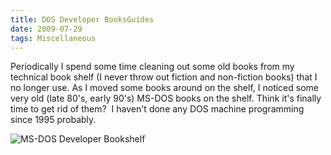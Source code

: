 ```yaml
---
title: DOS Developer BooksGuides
date: 2009-07-29
tags: Miscellaneous
---
```


Periodically I spend some time cleaning out some old books from my technical book shelf (I never throw out fiction and non-fiction books) that I no longer use. As I moved some books around on the shelf, I noticed some very old (late 80's, early 90's) MS-DOS books on the shelf. Think it's finally time to get rid of them?  I haven't done any DOS machine programming since 1995 probably.

![MS-DOS Developer Bookshelf](images/stories/img00002-20090729-1252.jpg "MS-DOS Developer Bookshelf")